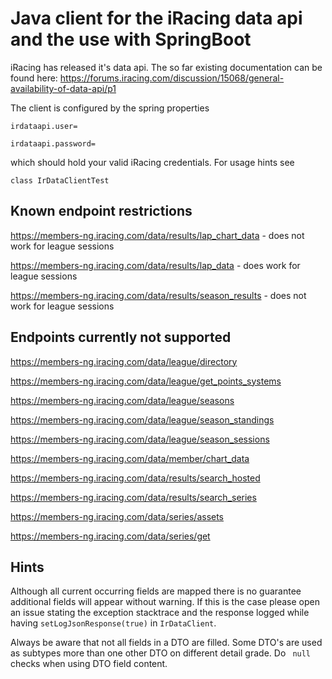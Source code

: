 # Java client for the iRacing data api and the use with SpringBoot

iRacing has released it's data api. The so far existing documentation can be found here:
https://forums.iracing.com/discussion/15068/general-availability-of-data-api/p1

The client is configured by the spring properties

`
irdataapi.user=
`

`
irdataapi.password=
`

which should hold your valid iRacing credentials.
For usage hints see 

`
class IrDataClientTest
`

## Known endpoint restrictions

https://members-ng.iracing.com/data/results/lap_chart_data - does not work for league sessions

https://members-ng.iracing.com/data/results/lap_data - does work for league sessions

https://members-ng.iracing.com/data/results/season_results - does not work for league sessions
 
## Endpoints currently not supported

https://members-ng.iracing.com/data/league/directory

https://members-ng.iracing.com/data/league/get_points_systems

https://members-ng.iracing.com/data/league/seasons

https://members-ng.iracing.com/data/league/season_standings

https://members-ng.iracing.com/data/league/season_sessions

https://members-ng.iracing.com/data/member/chart_data

https://members-ng.iracing.com/data/results/search_hosted

https://members-ng.iracing.com/data/results/search_series

https://members-ng.iracing.com/data/series/assets

https://members-ng.iracing.com/data/series/get

## Hints

Although all current occurring fields are mapped there is no guarantee
additional fields will appear without warning. If this is the case please
open an issue stating the exception stacktrace and the response logged while having `setLogJsonResponse(true)` in `IrDataClient`.


Always be aware that not all fields in a DTO are filled. Some DTO's are
used as subtypes more than one other DTO on different detail grade. Do ` null` checks when using DTO field content. 

